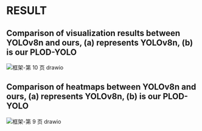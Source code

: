 # RESULT
## Comparison of visualization results between YOLOv8n and ours, (a) represents YOLOv8n, (b) is our PLOD-YOLO
![框架-第 10 页 drawio](https://github.com/CQUMASTER/PLOD-YOLO/assets/23055398/fbcdc631-4e4e-469e-890b-a8643ec85bd0)

## Comparison of heatmaps between YOLOv8n and ours, (a) represents YOLOv8n, (b) is our PLOD-YOLO
![框架-第 9 页 drawio](https://github.com/CQUMASTER/PLOD-YOLO/assets/23055398/f14d235e-490f-43db-ad42-4dbc22b1aabe)
